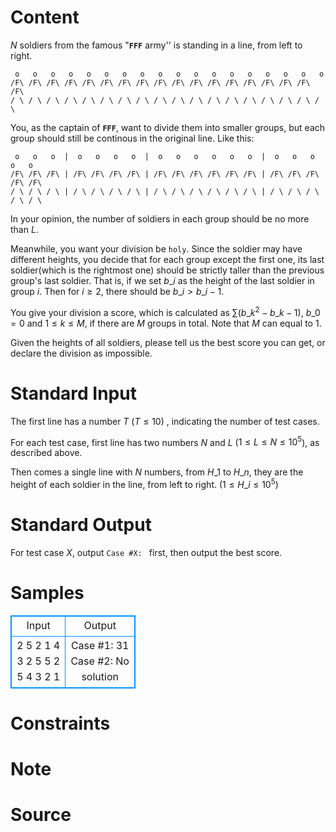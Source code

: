 
# Content

$N$ soldiers from the famous "**`FFF`** army'' is standing in a line, from left to right.

```
 o   o   o   o   o   o   o   o   o   o   o   o   o   o   o   o   o   o
/F\ /F\ /F\ /F\ /F\ /F\ /F\ /F\ /F\ /F\ /F\ /F\ /F\ /F\ /F\ /F\ /F\ /F\
/ \ / \ / \ / \ / \ / \ / \ / \ / \ / \ / \ / \ / \ / \ / \ / \ / \ / \
```

You, as the captain of **`FFF`**, want to divide them into smaller groups, but each group should still be continous in the original line. Like this:
```
 o   o   o  |  o   o   o   o  |  o   o   o   o   o   o  |  o   o   o   o   o 
/F\ /F\ /F\ | /F\ /F\ /F\ /F\ | /F\ /F\ /F\ /F\ /F\ /F\ | /F\ /F\ /F\ /F\ /F\
/ \ / \ / \ | / \ / \ / \ / \ | / \ / \ / \ / \ / \ / \ | / \ / \ / \ / \ / \
```

In your opinion, the number of soldiers in each group should be no more than $L$.

Meanwhile, you want your division be `holy`. Since the soldier may have different heights, you decide that for each group except the first one, its last soldier(which is the rightmost one) should be strictly taller than the previous group's last soldier. That is, if we set $b\_i$ as the height of the last soldier in group $i$. Then for $i\geq 2$, there should be $b\_i >b\_{i-1}$.

You give your division a score, which is calculated as $\sum{(b\_k^2-b\_{k-1})}$, $b\_0=0$ and $1\leq k\leq M$, if there are $M$ groups in total. Note that $M$ can equal to $1$.

Given the heights of all soldiers, please tell us the best score you can get, or declare the division as impossible.

# Standard Input

The first line has a number $T$ ($T\leq 10$) , indicating the number of test cases.

For each test case, first line has two numbers $N$ and $L$ ($1 \leq L \leq N \leq 10^5$), as described above.

Then comes a single line with $N$ numbers, from $H\_1$ to $H\_n$, they are the height of each soldier in the line, from left to right. ($1 \leq H\_i \leq 10^5$)

# Standard Output

For test case $X$, output `Case #X: ` first, then output the best score.

# Samples

<style>
        table,table tr th, table tr td { border:1px solid #0094ff; }
        table { width: 200px; min-height: 25px; line-height: 25px; text-align: center; border-collapse: collapse;}   
    </style>
<table>
	<tr>
		<td>Input</td>
		<td>Output</td>
	</tr>
<tr><td>2
5 2
1 4 3 2 5
5 2
5 4 3 2 1</td><td>Case #1: 31
Case #2: No solution</td></tr></table>


# Constraints



# Note



# Source



